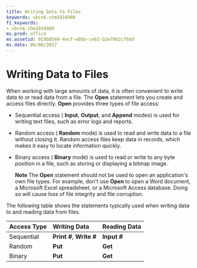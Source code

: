 ```yaml
---
title: Writing Data to Files
keywords: vbcn6.chm1010980
f1_keywords:
- vbcn6.chm1010980
ms.prod: office
ms.assetid: 019b8569-4ecf-e0bb-ce62-b2e79b2cf6dd
ms.date: 06/08/2017
---
```



# Writing Data to Files

When working with large amounts of data, it is often convenient to write data to or read data from a file. The  **Open** statement lets you create and access files directly. **Open** provides three types of file access:



- Sequential access ( **Input**, **Output**, and **Append** modes) is used for writing text files, such as error logs and reports.
    
- Random access ( **Random** mode) is used to read and write data to a file without closing it. Random access files keep data in records, which makes it easy to locate information quickly.
    
- Binary access ( **Binary** mode) is used to read or write to any byte position in a file, such as storing or displaying a bitmap image.
    
     **Note**  The  **Open** statement should not be used to open an application's own file types. For example, don't use **Open** to open a Word document, a Microsoft Excel spreadsheet, or a Microsoft Access database. Doing so will cause loss of file integrity and file corruption.

The following table shows the statements typically used when writing data to and reading data from files.


|**Access Type**|**Writing Data**|**Reading Data**|
|:-----|:-----|:-----|
|Sequential|**Print #**, **Write #**|**Input #**|
|Random|**Put**|**Get**|
|Binary|**Put**|**Get**|

